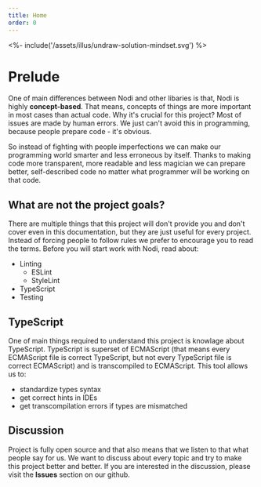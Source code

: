 ```yaml
---
title: Home
order: 0
---
```


<div class="illus"><%- include('/assets/illus/undraw-solution-mindset.svg') %></div>

# Prelude

One of main differences between Nodi and other libaries is that, Nodi is highly **concept-based**. That means, concepts of things are more important in most cases than actual code. Why it's crucial for this project? Most of issues are made by human errors. We just can't avoid this in programming, because people prepare code - it's obvious.

So instead of fighting with people imperfections we can make our programming world smarter and less erroneous by itself. Thanks to making code more transparent, more readable and less magician we can prepare better, self-described code no matter what programmer will be working on that code.

## What are not the project goals?

There are multiple things that this project will don't provide you and don't cover even in this documentation, but they are just useful for every project. Instead of forcing people to follow rules we prefer to encourage you to read the terms. Before you will start work with Nodi, read about:

- Linting
  - ESLint
  - StyleLint
- TypeScript
- Testing

## TypeScript

One of main things required to understand this project is knowlage about TypeScript. TypeScript is superset of ECMAScript (that means every ECMAScript file is correct TypeScript, but not every TypeScript file is correct ECMAScript) and is transcompiled to ECMAScript. This tool allows us to:

- standardize types syntax
- get correct hints in IDEs
- get transcompilation errors if types are mismatched

## Discussion

Project is fully open source and that also means that we listen to that what people say for us. We want to discuss about every topic and try to make this project better and better. If you are interested in the discussion, please visit the **Issues** section on our github.